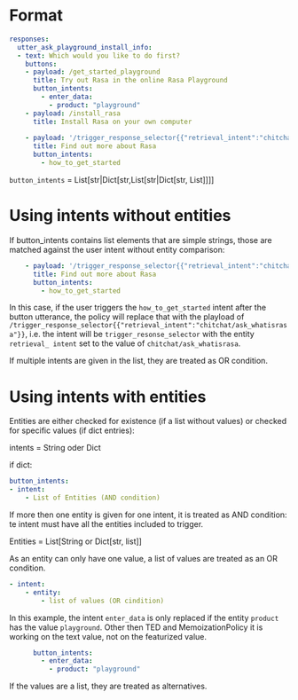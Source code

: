 # Format
 
```YAML
responses:
  utter_ask_playground_install_info:
  - text: Which would you like to do first?
    buttons:
    - payload: /get_started_playground
      title: Try out Rasa in the online Rasa Playground
      button_intents:
        - enter_data:
          - product: "playground"
    - payload: /install_rasa
      title: Install Rasa on your own computer
      
    - payload: '/trigger_response_selector{{"retrieval_intent":"chitchat/ask_whatisrasa"}}'
      title: Find out more about Rasa
      button_intents:
        - how_to_get_started
 ```

`button_intents` = List[str|Dict[str,List[str|Dict[str, List]]]]

# Using intents without entities
If button_intents contains list elements that are simple strings, those are matched against the user intent without entity comparison:
```YAML
    - payload: '/trigger_response_selector{{"retrieval_intent":"chitchat/ask_whatisrasa"}}'
      title: Find out more about Rasa
      button_intents:
        - how_to_get_started
```
In this case, if the user triggers the `how_to_get_started` intent after the button utterance, the policy will replace that with the playload of 
`/trigger_response_selector{{"retrieval_intent":"chitchat/ask_whatisrasa"}}`, i.e. the intent will be `trigger_resonse_selector` with the entity `retrieval_ intent` set to the value of `chitchat/ask_whatisrasa`.

If multiple intents are given in the list, they are treated as OR condition.

# Using intents with entities

Entities are either checked for existence (if a list without values) or checked for specific values (if dict entries):

intents = String oder Dict  

if dict:
```YAML
button_intents:
- intent:
    - List of Entities (AND condition)
```
If more then one entity is given for one intent, it is treated as AND condition: te intent must have all the entities included to trigger.

Entities = List[String or Dict[str, list]]

As an entity can only have one value, a list of values are treated as an OR condition.
```YAML
- intent:
    - entity:
        - list of values (OR cindition)
```


In this example, the intent `enter_data` is only replaced if the entity `product` has the value `playground`. Other then TED and MemoizationPolicy it is working on the text value, not on the featurized value. 
```YAML
      button_intents:
        - enter_data:
          - product: "playground"
```
If the values are a list, they are treated as alternatives.


